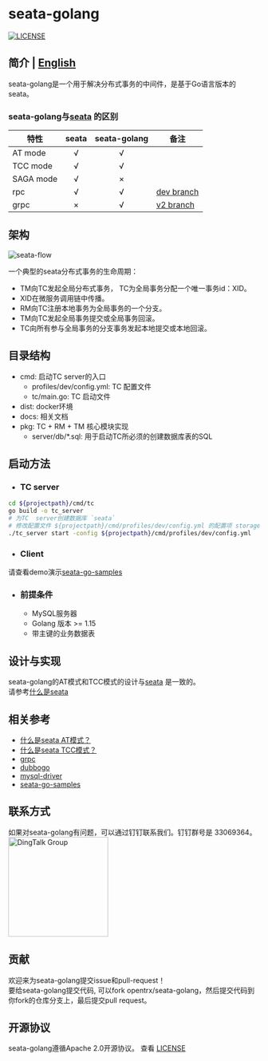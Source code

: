# seata-golang
[![LICENSE](https://img.shields.io/badge/license-Apache--2.0-blue.svg)](https://github.com/opentrx/seata-golang/blob/v2/LICENSE)

## 简介 | [English](https://github.com/opentrx/seata-golang/blob/v2/README.md)
seata-golang是一个用于解决分布式事务的中间件，是基于Go语言版本的seata。
### seata-golang与[seata](https://github.com/seata/seata) 的区别
| 特性  |  seata   | seata-golang  | 备注 |
  | ---- |  :----:  | :----:  | --- |
| AT mode |  √  | √ | |
| TCC mode | √  | √ | |
| SAGA mode | √ | × | |
| rpc | √ | √ | [dev branch](https://github.com/opentrx/seata-golang/tree/dev) |
| grpc | × | √ | [v2 branch](https://github.com/opentrx/seata-golang/tree/v2) |

## 架构
<img alt="seata-flow" src="https://github.com/opentrx/seata-golang/blob/v2/docs/images/seata-flow.png" />  

一个典型的seata分布式事务的生命周期：

- TM向TC发起全局分布式事务， TC为全局事务分配一个唯一事务id：XID。
- XID在微服务调用链中传播。
- RM向TC注册本地事务为全局事务的一个分支。
- TM向TC发起全局事务提交或全局事务回滚。
- TC向所有参与全局事务的分支事务发起本地提交或本地回滚。

## 目录结构
- cmd: 启动TC server的入口
	- profiles/dev/config.yml: TC 配置文件
	- tc/main.go: TC 启动文件
- dist: docker环境
- docs: 相关文档
- pkg: TC + RM + TM 核心模块实现
	- server/db/*.sql: 用于启动TC所必须的创建数据库表的SQL

## 启动方法
- ### TC server
```bash
cd ${projectpath}/cmd/tc
go build -o tc_server
# 为TC  server创建数据库 `seata`
# 修改配置文件 ${projectpath}/cmd/profiles/dev/config.yml 的配置项 storage.dsn.mysql
./tc_server start -config ${projectpath}/cmd/profiles/dev/config.yml
```

- ### Client
请查看demo演示[seata-go-samples](https://github.com/opentrx/seata-go-samples)

- ### 前提条件
  - MySQL服务器
  - Golang 版本 >= 1.15
  - 带主键的业务数据表

## 设计与实现
seata-golang的AT模式和TCC模式的设计与[seata](https://github.com/seata/seata) 是一致的。  
请参考[什么是seata](https://seata.io/en-us/docs/overview/what-is-seata.html)

## 相关参考
- [什么是seata AT模式？](https://seata.io/en-us/docs/dev/mode/at-mode.html)
- [什么是seata TCC模式？](https://seata.io/en-us/docs/dev/mode/tcc-mode.html)
- [grpc](https://grpc.io/)
- [dubbogo](https://github.com/dubbogo)
- [mysql-driver](https://github.com/opentrx/mysql)
- [seata-go-samples](https://github.com/opentrx/seata-go-samples)

## 联系方式
如果对seata-golang有问题，可以通过钉钉联系我们。钉钉群号是 33069364。  
<img alt="DingTalk Group" src="https://github.com/opentrx/seata-golang/blob/dev/docs/pics/33069364.png" width="200px" />

## 贡献
欢迎来为seata-golang提交issue和pull-request！  
要给seata-golang提交代码, 可以fork opentrx/seata-golang，然后提交代码到你fork的仓库分支上，最后提交pull request。

## 开源协议
seata-golang遵循Apache 2.0开源协议。 查看 [LICENSE](https://github.com/opentrx/seata-golang/blob/v2/LICENSE)
